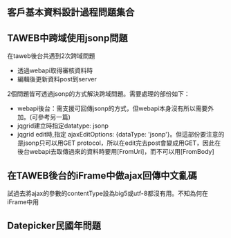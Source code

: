 客戶基本資料設計過程問題集合
------

## TAWEB中跨域使用jsonp問題
在taweb後台共遇到2次跨域問題

* 透過webapi取得審核資料時
* 編輯後更新資料post到server

2個問題皆可透過jsonp的方式解決跨域問題。需要處理的部份如下：

* webapi後台：需支援可回傳jsonp的方式，但webapi本身沒有所以需要外加。(可參考另一篇)
* jqgrid建立時指定datatype: jsonp
* jqgrid edit時,指定 ajaxEditOptions: {dataType: 'jsonp'}。但這部份要注意的是jsonp只可以用GET protocol，所以在edit完去post會變成用GET，因此在後台webapi去取傳過來的資料時要用[FromUri]，而不可以用[FromBody]


## 在TAWEB後台的iFrame中做ajax回傳中文亂碼
試過去將ajax的參數的contentType設為big5或utf-8都沒有用。不知為何在iFrame中用

## Datepicker民國年問題